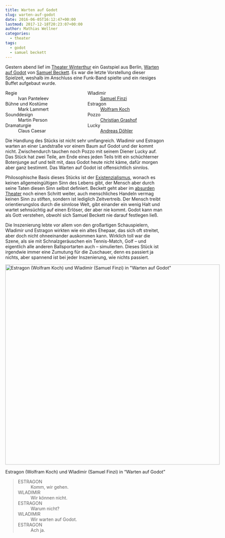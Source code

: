 ```yaml
---
title: Warten auf Godot
slug: warten-auf-godot
date: 2016-06-05T16:12:47+00:00
lastmod: 2017-12-18T20:23:07+00:00
author: Mathias Wellner
categories:
  - theater
tags:
  - godot
  - samuel beckett
---
```

Gestern abend lief im <a href="http://theater.winterthur.ch" title="Theater Winterthur" target="_blank">Theater Winterthur</a> ein Gastspiel aus Berlin, <a href="https://www.deutschestheater.de/programm/a-z/warten_auf_godot" title="Warten auf Godot" target="_blank">Warten auf Godot</a> von <a href="https://de.wikipedia.org/wiki/Samuel_Beckett" title="Samuel Beckett" target="_blank">Samuel Beckett</a>. Es war die letzte Vorstellung dieser Spielzeit, weshalb im Anschluss eine Funk-Band spielte und ein riesiges Buffet aufgebaut wurde. 

<dl style="columns: 3 15rem;">
  <dt>
    Regie
  </dt>
  
  <dd>
    Ivan Panteleev
  </dd>
  
  <dt>
    Bühne und Kostüme
  </dt>
  
  <dd>
    Mark Lammert
  </dd>
  
  <dt>
    Sounddesign
  </dt>
  
  <dd>
    Martin Person
  </dd>
  
  <dt>
    Dramaturgie
  </dt>
  
  <dd>
    Claus Caesar
  </dd>
  
  <dt>
    Wladimir
  </dt>
  
  <dd>
    <a href="https://de.wikipedia.org/wiki/Samuel_Finzi" title="Samuel Finzi" target="_blank">Samuel Finzi</a>
  </dd>
  
  <dt>
    Estragon
  </dt>
  
  <dd>
    <a href="https://de.wikipedia.org/wiki/Wolfram_Koch_%28Schauspieler%29" title="Wolfram Koch" target="_blank">Wolfram Koch</a>
  </dd>
  
  <dt>
    Pozzo
  </dt>
  
  <dd>
    <a href="https://de.wikipedia.org/wiki/Christian_Grashof" title="Christian Grashof" target="_blank">Christian Grashof</a>
  </dd>
  
  <dt>
    Lucky
  </dt>
  
  <dd>
    <a href="https://de.wikipedia.org/wiki/Andreas_D%C3%B6hler" title="Andreas Döhler" target="_blank">Andreas Döhler</a>
  </dd>
</dl>

Die Handlung des Stücks ist nicht sehr umfangreich. Wladimir und Estragon warten an einer Landstraße vor einem Baum auf Godot und der kommt nicht. Zwischendurch tauchen noch Pozzo mit seinem Diener Lucky auf. Das Stück hat zwei Teile, am Ende eines jeden Teils tritt ein schüchterner Botenjunge auf und teilt mit, dass Godot heute nicht käme, dafür morgen aber ganz bestimmt. Das Warten auf Godot ist offensichtlich sinnlos. 

Philosophische Basis dieses Stücks ist der <a href="https://de.wikipedia.org/wiki/Existentialismus" title="Existenzialismus" target="_blank">Existenzialismus</a>, wonach es keinen allgemeingültigen Sinn des Lebens gibt, der Mensch aber durch seine Taten diesen Sinn selbst definiert. Beckett geht aber im <a href="https://de.wikipedia.org/wiki/Absurdes_Theater" title="Absurdes Theater" target="_blank">absurden Theater</a> noch einen Schritt weiter, auch menschliches Handeln vermag keinen Sinn zu stiften, sondern ist lediglich Zeitvertreib. Der Mensch treibt orientierungslos durch die sinnlose Welt, gibt einander ein wenig Halt und wartet sehnsüchtig auf einen Erlöser, der aber nie kommt. Godot kann man als Gott verstehen, obwohl sich Samuel Beckett nie darauf festlegen ließ. 

Die Inszenierung lebte vor allem von den großartigen Schauspielern, Wladimir und Estragon wirkten wie ein altes Ehepaar, das sich oft streitet, aber doch nicht ohneeinander auskommen kann. Wirklich toll war die Szene, als sie mit Schnalzgeräuschen ein Tennis-Match, Golf &ndash; und eigentlich alle anderen Ballsportarten auch &ndash; simulierten. Dieses Stück ist irgendwie immer eine Zumutung für die Zuschauer, denn es passiert ja nichts, aber spannend ist bei jeder Inszenierung, wie nichts passiert. 

<div id="attachment_6663" style="width: 685px" class="wp-caption aligncenter">
  <img src="http://www.mwellner.de/wp-uploads/2016/06/godot1-e1465133145539.jpg" alt="Estragon (Wolfram Koch) und Wladimir (Samuel Finzi) in &quot;Warten auf Godot&quot;" width="675" height="631" class="size-full wp-image-6663" srcset="http://www.mwellner.de/wp-uploads/2016/06/godot1-e1465133145539.jpg 675w, http://www.mwellner.de/wp-uploads/2016/06/godot1-e1465133145539-350x327.jpg 350w, http://www.mwellner.de/wp-uploads/2016/06/godot1-e1465133145539-160x150.jpg 160w, http://www.mwellner.de/wp-uploads/2016/06/godot1-e1465133145539-150x140.jpg 150w" sizes="(max-width: 675px) 100vw, 675px" />
  
  <p class="wp-caption-text">
    Estragon (Wolfram Koch) und Wladimir (Samuel Finzi) in &#8220;Warten auf Godot&#8221;
  </p>
</div>

<blockquote class="blockquote">
<dl style="columns: 3 15rem;">
  <dt>
    ESTRAGON
  </dt>
  
  <dd>
    Komm, wir gehen.
  </dd>
  
  <dt>
    WLADIMIR
  </dt>
  
  <dd>
    Wir können nicht.
  </dd>
  
  <dt>
    ESTRAGON
  </dt>
  
  <dd>
    Warum nicht?
  </dd>
  
  <dt>
    WLADIMIR
  </dt>
  
  <dd>
    Wir warten auf Godot.
  </dd>
  
  <dt>
    ESTRAGON
  </dt>
  
  <dd>
    Ach ja.
  </dd>
</dl>
</blockquote>